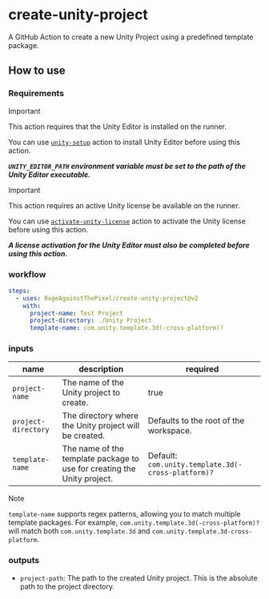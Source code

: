# create-unity-project

A GitHub Action to create a new Unity Project using a predefined template package.

## How to use

### Requirements

> [!IMPORTANT]
> This action requires that the Unity Editor is installed on the runner.
>
> You can use [`unity-setup`](https://github.com/RageAgainstThePixel/unity-setup) action to install Unity Editor before using this action.

***`UNITY_EDITOR_PATH` environment variable must be set to the path of the Unity Editor executable.***

> [!IMPORTANT]
> This action requires an active Unity license be available on the runner.
>
> You can use [`activate-unity-license`](https://github.com/RageAgainstThePixel/activate-unity-license) action to activate the Unity license before using this action.

***A license activation for the Unity Editor must also be completed before using this action.***

### workflow

```yaml
steps:
  - uses: RageAgainstThePixel/create-unity-project@v2
    with:
      project-name: Test Project
      project-directory: ./Unity Project
      template-name: com.unity.template.3d(-cross-platform)?
```

### inputs

| name | description | required |
| ---- | ----------- | -------- |
| `project-name` | The name of the Unity project to create. | true |
| `project-directory` | The directory where the Unity project will be created.  | Defaults to the root of the workspace. |
| `template-name` | The name of the template package to use for creating the Unity project. | Default: `com.unity.template.3d(-cross-platform)?` |

> [!NOTE]
> `template-name` supports regex patterns, allowing you to match multiple template packages. For example, `com.unity.template.3d(-cross-platform)?` will match both `com.unity.template.3d` and `com.unity.template.3d-cross-platform`.

### outputs

- `project-path`: The path to the created Unity project. This is the absolute path to the project directory.
